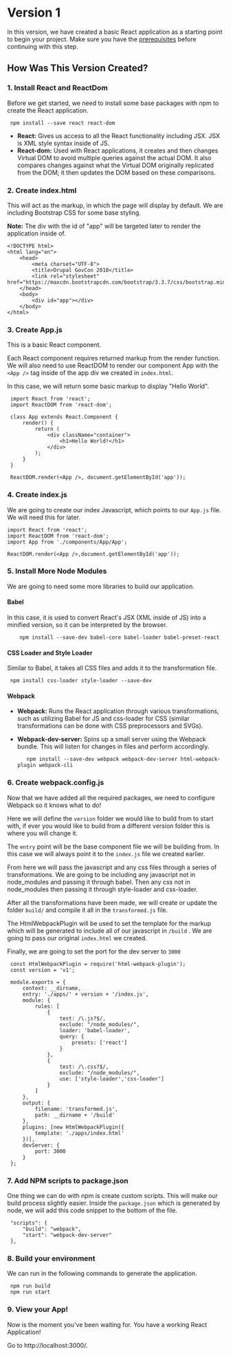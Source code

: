 # Version 1
In this version, we have created a basic React application as a starting point to begin your project. Make sure you have the [prerequisites](../../README.md) before continuing with this step.

## How Was This Version Created?

### 1. Install React and ReactDom
Before we get started, we need to install some base packages with npm to create the React application. 

     npm install --save react react-dom

   * **React:** Gives us access to all the React functionality including JSX. JSX is XML style syntax inside of JS. 
   * **React-dom:** Used with React applications, it creates and then changes Virtual DOM to avoid multiple queries against the actual DOM. It also compares changes against what the Virtual DOM originally replicated from the DOM; it then updates the DOM based on these comparisons.

### 2. Create index.html
This will act as the markup, in which the page will display by default. We are including Bootstrap CSS for some base styling.

**Note:** The div with the id of "app" will be targeted later to render the application inside of.

    <!DOCTYPE html>
    <html lang="en">
        <head>
            <meta charset="UTF-8">
            <title>Drupal GovCon 2018</title>
            <link rel="stylesheet" href="https://maxcdn.bootstrapcdn.com/bootstrap/3.3.7/css/bootstrap.min.css">
        </head>
        <body>
            <div id="app"></div>
        </body>
    </html>
    
 ### 3. Create App.js
 This is a basic React component. 
 
 Each React component requires returned markup from the render function. We will also need to use ReactDOM to render our component App with the `<App />` tag inside of the app div we created in `index.html`. 
 
 In this case, we will return some basic markup to display "Hello World". 
 
     import React from 'react';
     import ReactDOM from 'react-dom';
     
     class App extends React.Component {
         render() {
             return (
                 <div className="container">
                     <h1>Hello World!</h1>
                 </div>
             );
         }
     }
     
     ReactDOM.render(<App />, document.getElementById('app'));
     
 ### 4. Create index.js
 We are going to create our index Javascript, which points to our `App.js` file. We will need this for later.
 
    import React from 'react';
    import ReactDOM from 'react-dom';
    import App from './components/App/App';
    
    ReactDOM.render(<App />,document.getElementById('app'));
    
 ### 5. Install More Node Modules
 We are going to need some more libraries to build our application.
 
 #### Babel
  In this case, it is used to convert React's JSX (XML inside of JS) into a minified version, so it can be interpreted by the browser.
        
        npm install --save-dev babel-core babel-loader babel-preset-react
    
 #### CSS Loader and Style Loader
 Similar to Babel, it takes all CSS files and adds it to the transformation file.
 
     npm install css-loader style-loader --save-dev 
   
 #### Webpack
 * **Webpack:** Runs the React application through various transformations, such as utilizing Babel for JS and css-loader for CSS (similar transformations can be done with CSS preprocessors and SVGs).
 * **Webpack-dev-server:** Spins up a small server using the Webpack bundle. This will listen for changes in files and perform accordingly.
    
          npm install --save-dev webpack webpack-dev-server html-webpack-plugin webpack-cli 
   

 ### 6. Create webpack.config.js
 Now that we have added all the required packages, we need to configure Webpack so it knows what to do! 
 
 Here we will define the `version` folder we would like to build from to start with, if ever you would like to build from a different version folder this is where you will change it.
 
 The `entry` point will be the base component file we will be building from. In this case we will always point it to the `index.js` file we created earlier.
 
 From here we will pass the javascript and any css files through a series of transformations. 
We are going to be including any javascript not in node_modules and passing it through babel. Then any css not in node_modules then passing it through style-loader and css-loader.

After all the transformations have been made, we will create or update the folder `build/` and compile it all in the `transformed.js` file.

 The HtmlWebpackPlugin will be used to set the template for the markup which will be generated to include all of our javascript in `/build` . We are going to pass our original `index.html` we created.
 
 Finally, we are going to set the port for the dev server to `3000`
 
     const HtmlWebpackPlugin = require('html-webpack-plugin');
     const version = 'v1';
     
     module.exports = {
         context: __dirname,
         entry: './apps/' + version + '/index.js',
         module: {
             rules: [
                 {
                     test: /\.js?$/,
                     exclude: "/node_modules/",
                     loader: 'babel-loader',
                     query: {
                         presets: ['react']
                     }
                 },
                 {
                     test: /\.css?$/,
                     exclude: "/node_modules/",
                     use: ['style-loader','css-loader']
                 }
             ]
         },
         output: {
             filename: 'transformed.js',
             path: __dirname + '/build'
         },
         plugins: [new HtmlWebpackPlugin({
             template: './apps/index.html'
         })],
         devServer: {
             port: 3000
         }
     };
     
 ### 7. Add NPM scripts to package.json
 One thing we can do with npm is create custom scripts. This will make our build process slightly easier. Inside the `package.json` which is generated by node, we will add this code snippet to the bottom of the file.
 
     "scripts": {
         "build": "webpack",
         "start": "webpack-dev-server"
     },
     
### 8. Build your environment
We can run in the following commands to generate the application.

     npm run build
     npm run start
     
### 9. View your App!
Now is the moment you've been waiting for. You have a working React Application!

Go to http://localhost:3000/.
